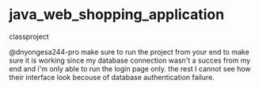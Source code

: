 # java_web_shopping_application
 classproject

@dnyongesa244-pro make sure to run the project from your end to make sure it is working since my database connection wasn't a succes from my end and i'm only able to run the login page only. the rest I cannot see how their interface look becouse of database authentication failure. 
